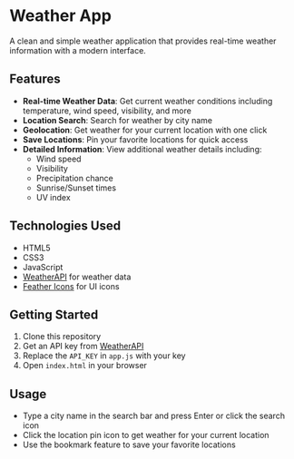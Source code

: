 # Weather App

A clean and simple weather application that provides real-time weather information with a modern interface.

## Features

- **Real-time Weather Data**: Get current weather conditions including temperature, wind speed, visibility, and more
- **Location Search**: Search for weather by city name
- **Geolocation**: Get weather for your current location with one click
- **Save Locations**: Pin your favorite locations for quick access
- **Detailed Information**: View additional weather details including:
  - Wind speed
  - Visibility
  - Precipitation chance
  - Sunrise/Sunset times
  - UV index

## Technologies Used

- HTML5
- CSS3
- JavaScript
- [WeatherAPI](https://www.weatherapi.com/) for weather data
- [Feather Icons](https://feathericons.com/) for UI icons

## Getting Started

1. Clone this repository
2. Get an API key from [WeatherAPI](https://www.weatherapi.com/)
3. Replace the `API_KEY` in `app.js` with your key
4. Open `index.html` in your browser

## Usage

- Type a city name in the search bar and press Enter or click the search icon
- Click the location pin icon to get weather for your current location
- Use the bookmark feature to save your favorite locations
